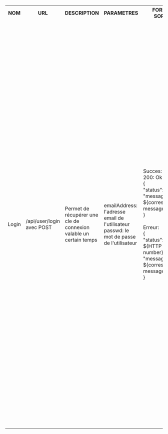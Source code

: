 <table>
    <tr>
        <th>NOM</th>
        <th>URL</th>
        <th>DESCRIPTION</th>
        <th>PARAMETRES</th>
        <th>FORMAT SORTIE</th>
        <th>EXEMPLE SORTIE</th>
        <th>ERREURS POSSIBLES</th>
        <th>AVANCEMENT</th>
        <th>CLASSES / FICHIERS .js</th>
        <th>INFOS SUPPLEMENTAIRES</th>
    </tr>
    <tr>
        <td>Login</td>
        <td>/api/user/login avec POST</td>
        <td>Permet de récupérer une cle de connexion valable un certain temps</td>
        <td>
            emailAddress: l'adresse email de l'utilisateur<br>
            passwd: le mot de passe de l'utilisateur<br>
        <td>
            Succes: HTTP 200: Ok<br>
            {<br>
                "status": 200,<br>
                "message": ${corresponding message}<br>
            }<br><br>
            Erreur: <br>
            {<br>
                "status": ${HTTP number},<br>
                "message": ${corresponding message}<br>
            }<br>
        </td>
        <td>
            Succes: HTTP 200: Ok<br>
            {<br>
                "status": 200,<br>
                "message": "Email address and password accepted"<br>
            }<br><br>
            Erreur: HTTP 401: Unauthorized<br>
            {<br>
                "status": 401,<br>
                "message": "Unkown email address"<br>
            }<br><br>
            Erreur: HTTP 403: Forbidden<br>
            {<br>
                "status": 403,<br>
                "message": "Invalid password"<br>
            }<br><br>
            Erreur: HTTP 40O: Bad Request<br>
            {<br>
                "status": 400,<br>
                "message": "Invalid credentials - email address or password missing"<br>
            }<br><br>
            Erreur: HTTP 500: Internal Server Error<br>
            {<br>
                "status": 500,<br>
                "message": "Internal error"<br>
                "details": `${error || "Unknown error"}`<br>
            }<br>
        </td>
        <td>
            Données incomplètes -> 400<br>
            Mauvaise données d'authentification -> 401<br>
            Acces non authorise -> 403<br>
            Erreur interne -> 500<br>
        </td>
        <td>Fini</td>
        <td>
            Fichiers utilises par le service:<br>
            apiUser.js (in src/api/)<br>
            users.js (in src/entities/)<br>
            <br>
            Fichiers test:<br>
            testLogin.js (in tests/testUsers/)<br>
            <br>
            Fichiers client:<br>
            Login.js (in src/pages/)<br>
            <br>
        </td>
        <td>...</td>
    </tr>
</table>